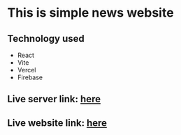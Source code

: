 # This is simple news website

## Technology used

<ul>
    <li>React</li>
    <li>Vite</li>
    <li>Vercel</li>
    <li>Firebase</li>
</ul>

## Live server link: [here](https://the-dragon-news-server-imransarkerweb.vercel.app/)

## Live website link: [here](https://dragon-news-7e601.web.app/category/0)
